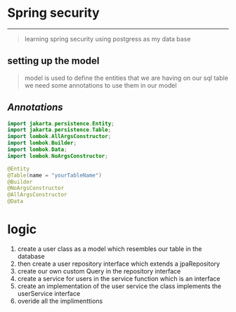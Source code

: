 # Spring security 
---
>learning spring security using postgress as my data base

## setting up the model
>model is used to define the entities that we are having on our sql table
> we need some annotations to use them  in our model
> 
***Annotations***
---

```java
import jakarta.persistence.Entity;
import jakarta.persistence.Table;
import lombok.AllArgsConstructor;
import lombok.Builder;
import lombok.Data;
import lombok.NoArgsConstructor;

@Entity
@Table(name = "yourTableName")
@Builder
@NoArgsConstructor
@AllArgsConstructor
@Data
```

# logic 
1.  create a user class as a model which  resembles our table in the database
1.  then create a user repository interface which  extends a jpaRepository
2.  create our own custom Query in the repository interface
3.  create a  service for users in the service function which is an interface 
4. create an implementation of the user service the class implements the userService interface
5. overide all the implimenttions
